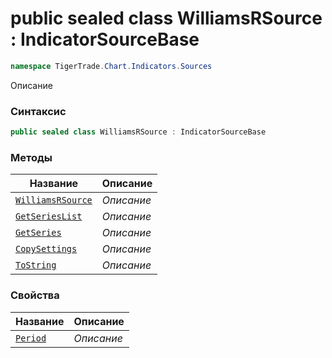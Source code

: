 
# public sealed class WilliamsRSource : IndicatorSourceBase
```csharp
namespace TigerTrade.Chart.Indicators.Sources
```



Описание

### Синтаксис
```csharp
public sealed class WilliamsRSource : IndicatorSourceBase
```


### Методы
| Название | Описание |
| --- | --- |
| [`WilliamsRSource`](./WilliamsRSource.cs/Методы/WilliamsRSource.md) | *Описание* |
| [`GetSeriesList`](./WilliamsRSource.cs/Методы/GetSeriesList.md) | *Описание* |
| [`GetSeries`](./WilliamsRSource.cs/Методы/GetSeries.md) | *Описание* |
| [`CopySettings`](./WilliamsRSource.cs/Методы/CopySettings.md) | *Описание* |
| [`ToString`](./WilliamsRSource.cs/Методы/ToString.md) | *Описание* |

### Свойства
| Название | Описание |
| --- | --- |
| [`Period`](./WilliamsRSource.cs/Свойства/Period.md) | *Описание* |



